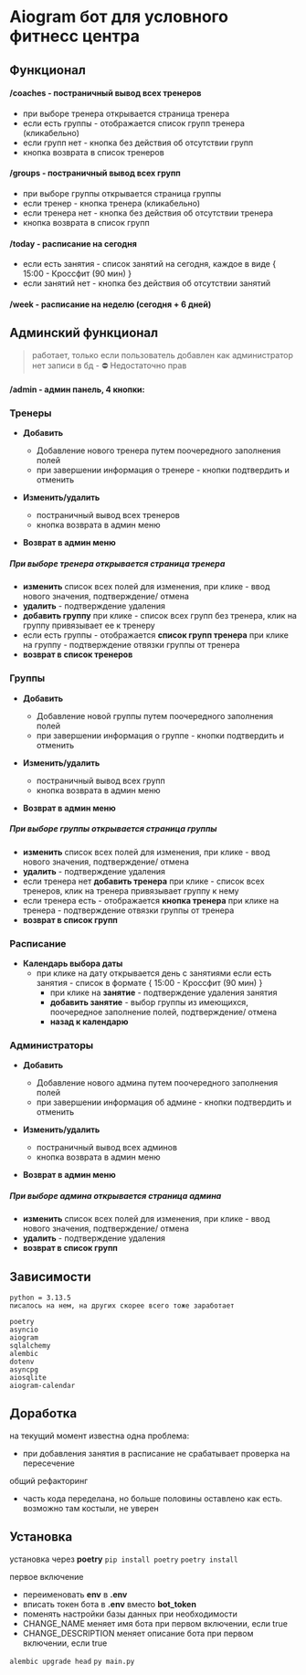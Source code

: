 # Aiogram бот для условного фитнесс центра

## Функционал

#### /coaches - постраничный вывод всех тренеров
- при выборе тренера открывается страница тренера
- если есть группы - отображается список групп тренера (кликабельно)
- если групп нет - кнопка без действия об отсутствии групп
- кнопка возврата в список тренеров

#### /groups - постраничный вывод всех групп
- при выборе группы открывается страница группы
- если тренер - кнопка тренера (кликабельно)
- если тренера нет - кнопка без действия об отсутствии тренера
- кнопка возврата в список групп

#### /today - расписание на сегодня
- если есть занятия - список занятий на сегодня, каждое в виде { 15:00 - Кроссфит (90 мин) }
- если занятий нет - кнопка без действия об отсутствии занятий

#### /week - расписание на неделю (сегодня + 6 дней)

## Админский функционал

> работает, только если пользователь добавлен как администратор
> нет записи в бд - ⛔ Недостаточно прав

#### /admin - админ панель, 4 кнопки:

### Тренеры

- **Добавить**
  - Добавление нового тренера путем поочередного заполнения полей
  - при завершении информация о тренере - кнопки подтвердить и отменить

- **Изменить/удалить**
  - постраничный вывод всех тренеров
  - кнопка возврата в админ меню

- **Возврат в админ меню**

##### При выборе тренера открывается страница тренера
- **изменить**
список всех полей для изменения, при клике - ввод нового значения, подтверждение/ отмена
- **удалить** - подтверждение удаления
- **добавить группу**
при клике - список всех групп без тренера, клик на группу привязывает ее к тренеру
- если есть группы - отображается **список групп тренера** 
при клике на группу - подтверждение отвязки группы от тренера
- **возврат в список тренеров**

### Группы

- **Добавить**
  - Добавление новой группы путем поочередного заполнения полей
  - при завершении информация о группе - кнопки подтвердить и отменить

- **Изменить/удалить**
  - постраничный вывод всех групп
  - кнопка возврата в админ меню

- **Возврат в админ меню**

##### При выборе группы открывается страница группы
- **изменить**
список всех полей для изменения, при клике - ввод нового значения, подтверждение/ отмена
- **удалить** - подтверждение удаления
- если тренера нет **добавить тренера**
при клике - список всех тренеров, клик на тренера привязывает группу к нему
- если тренера есть - отображается **кнопка тренера** 
при клике на тренера - подтверждение отвязки группы от тренера
- **возврат в список групп**

### Расписание
- **Календарь выбора даты**
  - при клике на дату открывается день с занятиями
  если есть занятия - список в формате { 15:00 - Кроссфит (90 мин) }
    - при клике на **занятие** - подтверждение удаления занятия
    - **добавить занятие** - выбор группы из имеющихся, поочередное заполнение полей, подтверждение/ отмена
    - **назад к календарю**


### Администраторы

- **Добавить**
  - Добавление нового админа путем поочередного заполнения полей
  - при завершении информация об админе - кнопки подтвердить и отменить

- **Изменить/удалить**
  - постраничный вывод всех админов
  - кнопка возврата в админ меню

- **Возврат в админ меню**

##### При выборе админа открывается страница админа
- **изменить**
список всех полей для изменения, при клике - ввод нового значения, подтверждение/ отмена
- **удалить** - подтверждение удаления
- **возврат в список групп**


## Зависимости

```
python = 3.13.5
писалось на нем, на других скорее всего тоже заработает

poetry
asyncio 
aiogram 
sqlalchemy 
alembic 
dotenv 
asyncpg 
aiosqlite 
aiogram-calendar 
```

## Доработка

на текущий момент известна одна проблема:
- при добавления занятия в расписание не срабатывает проверка на пересечение

общий рефакторинг
- часть кода переделана, но больше половины оставлено как есть. возможно там костыли, не уверен

## Установка

установка через **poetry**
`pip install poetry`
`poetry install`

первое включение
- переименовать **env** в **.env** 
- вписать токен бота в **.env** вместо **bot_token**
- поменять настройки базы данных при необходимости
- CHANGE_NAME меняет имя бота при первом включении, если true
- CHANGE_DESCRIPTION меняет описание бота при первом включении, если true

`alembic upgrade head`
`py main.py`